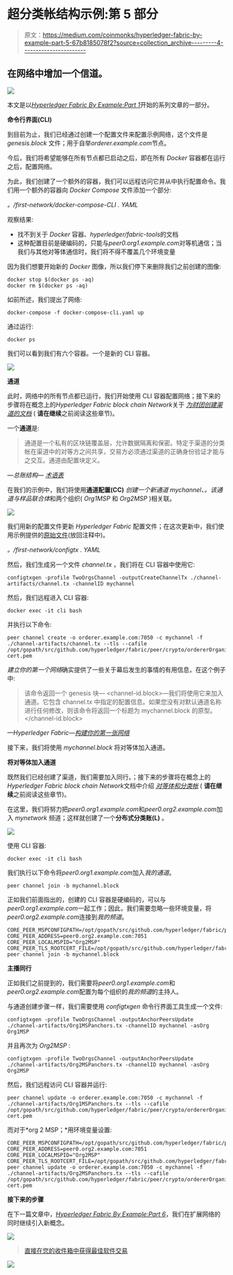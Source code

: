# 超分类帐结构示例:第 5 部分

> 原文：<https://medium.com/coinmonks/hyperledger-fabric-by-example-part-5-67b8185078f2?source=collection_archive---------4----------------------->

## 在网络中增加一个信道。

![](img/e5f8456c3190ae4aa6d3152a0b083d76.png)

本文是以[*Hyperledger Fabric By Example:Part 1*](/@johntucker_48673/hyperledger-fabric-by-example-part-1-758547e9fb04)开始的系列文章的一部分。

**命令行界面(CLI)**

到目前为止，我们已经通过创建一个配置文件来配置示例网络，这个文件是 *genesis.block* 文件；用于自举*orderer.example.com*节点。

今后，我们将希望能够在所有节点都已启动之后，即在所有 *Docker* 容器都在运行之后，配置网络。

为此，我们创建了一个额外的容器，我们可以远程访问它并从中执行配置命令。我们用一个额外的容器向 *Docker Compose* 文件添加一个部分:

*。/first-network/docker-compose-CLI . YAML*

观察结果:

*   找不到关于 *Docker* 容器、*hyperledger/fabric-tools*的文档
*   这种配置目前是硬编码的，只能与*peer0.org1.example.com*对等机通信；当我们与其他对等体通信时，我们将不得不覆盖几个环境变量

因为我们想要开始新的 *Docker* 图像，所以我们停下来删除我们之前创建的图像:

```
docker stop $(docker ps -aq)
docker rm $(docker ps -aq)
```

如前所述，我们提出了网络:

```
docker-compose -f docker-compose-cli.yaml up
```

通过运行:

```
docker ps
```

我们可以看到我们有六个容器。一个是新的 CLI 容器。

![](img/480b82d25beee8e109a4624a0ec7d584.png)

**通道**

此时，网络中的所有节点都已运行，我们开始使用 CLI 容器配置网络；接下来的步骤将在概念上的*Hyperledger Fabric block chain Network*关于 [*为财团创建渠道的文档*](https://hyperledger-fabric.readthedocs.io/en/latest/network/network.html#creating-a-channel-for-a-consortium) ( **请在继续**之前阅读这些章节)。

一个**通道**是:

> 通道是一个私有的区块链覆盖层，允许数据隔离和保密。特定于渠道的分类帐在渠道中的对等方之间共享，交易方必须通过渠道的正确身份验证才能与之交互。通道由配置块定义。

*—总账结构—* [*术语表*](https://hyperledger-fabric.readthedocs.io/en/latest/glossary.html)

在我们的示例中，我们将使用**通道配置(CC)** *创建一个新通道 *mychannel、*。*该通道与*样品联合体*和两个组织( *Org1MSP* 和 *Org2MSP* )相关联。

![](img/bbd0a40b7ec68ac03cdbc24914651d87.png)

我们用新的配置文件更新 *Hyperledger Fabric* 配置文件；在这次更新中，我们使用示例提供的[原始文件](https://gist.github.com/larkintuckerllc/7ae7d7b47cdf731a2ccb2a386bb2d383)(放回注释中)。

*。/first-network/configtx . YAML*

然后，我们生成另一个文件 *channel.tx* ，我们将在 CLI 容器中使用它:

```
configtxgen -profile TwoOrgsChannel -outputCreateChannelTx ./channel-artifacts/channel.tx -channelID mychannel
```

然后，我们远程进入 CLI 容器:

```
docker exec -it cli bash
```

并执行以下命令:

```
peer channel create -o orderer.example.com:7050 -c mychannel -f ./channel-artifacts/channel.tx --tls --cafile /opt/gopath/src/github.com/hyperledger/fabric/peer/crypto/ordererOrganizations/example.com/orderers/orderer.example.com/msp/tlscacerts/tlsca.example.com-cert.pem
```

*建立你的第一个网络*确实提供了一些关于幕后发生的事情的有用信息，在这个例子中:

> 该命令返回一个 genesis 块— <channel-id.block>—我们将使用它来加入通道。它包含 channel.tx 中指定的配置信息。如果您没有对默认通道名称进行任何修改，则该命令将返回一个标题为 mychannel.block 的原型。</channel-id.block>

*—Hyperledger Fabric—*[*构建你的第一张网络*](https://hyperledger-fabric.readthedocs.io/en/latest/build_network.html)

接下来，我们将使用 *mychannel.block* 将对等体加入通道。

**将对等体加入通道**

既然我们已经创建了渠道，我们需要加入同行。；接下来的步骤将在概念上的*Hyperledger Fabric block chain Network*文档中介绍 [*对等体和分类帐*](https://hyperledger-fabric.readthedocs.io/en/latest/network/network.html#peers-and-ledgers) ( **请在继续**之前阅读这些章节)。

在这里，我们将努力把*peer0.org1.example.com*和*peer0.org2.example.com*加入 *mynetwork* 频道；这样就创建了一个**分布式分类账(L)** 。

![](img/4b0fb8f78387858c366495ad2425b47f.png)

使用 CLI 容器:

```
docker exec -it cli bash
```

我们执行以下命令将*peer0.org1.example.com*加入*我的通道*。

```
peer channel join -b mychannel.block
```

正如我们前面指出的，创建的 CLI 容器是硬编码的，可以与*peer0.org1.example.com*一起工作；因此，我们需要忽略一些环境变量，将*peer0.org2.example.com*连接到*我的频道*。

```
CORE_PEER_MSPCONFIGPATH=/opt/gopath/src/github.com/hyperledger/fabric/peer/crypto/peerOrganizations/org2.example.com/users/Admin@org2.example.com/msp CORE_PEER_ADDRESS=peer0.org2.example.com:7051 CORE_PEER_LOCALMSPID="Org2MSP" CORE_PEER_TLS_ROOTCERT_FILE=/opt/gopath/src/github.com/hyperledger/fabric/peer/crypto/peerOrganizations/org2.example.com/peers/peer0.org2.example.com/tls/ca.crt peer channel join -b mychannel.block
```

**主播同行**

正如我们之前提到的，我们需要将*peer0.org1.example.com*和*peer0.org2.example.com*配置为每个组织的*我的频道*的主持人。

与通道创建步骤一样，我们需要使用 *configtxgen* 命令行界面工具生成一个文件:

```
configtxgen -profile TwoOrgsChannel -outputAnchorPeersUpdate ./channel-artifacts/Org1MSPanchors.tx -channelID mychannel -asOrg Org1MSP
```

并且再次为 *Org2MSP* :

```
configtxgen -profile TwoOrgsChannel -outputAnchorPeersUpdate ./channel-artifacts/Org2MSPanchors.tx -channelID mychannel -asOrg Org2MSP
```

然后，我们远程访问 CLI 容器并运行:

```
peer channel update -o orderer.example.com:7050 -c mychannel -f ./channel-artifacts/Org1MSPanchors.tx --tls --cafile /opt/gopath/src/github.com/hyperledger/fabric/peer/crypto/ordererOrganizations/example.com/orderers/orderer.example.com/msp/tlscacerts/tlsca.example.com-cert.pem
```

而对于*org 2 MSP；*用环境变量设置:

```
CORE_PEER_MSPCONFIGPATH=/opt/gopath/src/github.com/hyperledger/fabric/peer/crypto/peerOrganizations/org2.example.com/users/Admin@org2.example.com/msp CORE_PEER_ADDRESS=peer0.org2.example.com:7051 CORE_PEER_LOCALMSPID="Org2MSP" CORE_PEER_TLS_ROOTCERT_FILE=/opt/gopath/src/github.com/hyperledger/fabric/peer/crypto/peerOrganizations/org2.example.com/peers/peer0.org2.example.com/tls/ca.crt peer channel update -o orderer.example.com:7050 -c mychannel -f ./channel-artifacts/Org2MSPanchors.tx --tls --cafile /opt/gopath/src/github.com/hyperledger/fabric/peer/crypto/ordererOrganizations/example.com/orderers/orderer.example.com/msp/tlscacerts/tlsca.example.com-cert.pem
```

**接下来的步骤**

在下一篇文章中，[*Hyperledger Fabric By Example:Part 6*](/@johntucker_48673/hyperledger-fabric-by-example-part-6-591d89158940)，我们在扩展网络的同时继续引入新概念。

[![](img/449450761cd76f44f9ae574333f9e9af.png)](http://bit.ly/2G71Sp7)

> [直接在您的收件箱中获得最佳软件交易](https://coincodecap.com/?utm_source=coinmonks)

[![](img/7c0b3dfdcbfea594cc0ae7d4f9bf6fcb.png)](https://coincodecap.com/?utm_source=coinmonks)
